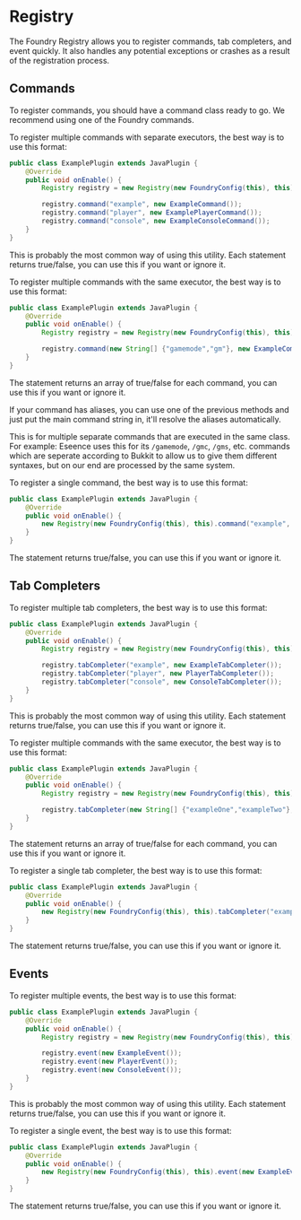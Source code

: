 # Registry
The Foundry Registry allows you to register commands, tab completers, and event quickly. It also handles any potential exceptions or crashes as a result of the registration process.

## Commands
To register commands, you should have a command class ready to go. We recommend using one of the Foundry commands.

To register multiple commands with separate executors, the best way is to use this format:
```java
public class ExamplePlugin extends JavaPlugin {
    @Override
    public void onEnable() {
        Registry registry = new Registry(new FoundryConfig(this), this);

        registry.command("example", new ExampleCommand());
        registry.command("player", new ExamplePlayerCommand());
        registry.command("console", new ExampleConsoleCommand());
    }
}
```
This is probably the most common way of using this utility. Each statement returns true/false, you can use this if you want or ignore it.

To register multiple commands with the same executor, the best way is to use this format:
```java
public class ExamplePlugin extends JavaPlugin {
    @Override
    public void onEnable() {
        Registry registry = new Registry(new FoundryConfig(this), this);

        registry.command(new String[] {"gamemode","gm"}, new ExampleCommand());
    }
}
```
The statement returns an array of true/false for each command, you can use this if you want or ignore it.

If your command has aliases, you can use one of the previous methods and just put the main command string in, it'll resolve the aliases automatically.

This is for multiple separate commands that are executed in the same class.
For example: Eseence uses this for its `/gamemode`, `/gmc`, `/gms`, etc. commands which are seperate according to Bukkit to allow us to give them different syntaxes, but on our end are processed by the same system.

To register a single command, the best way is to use this format:
```java
public class ExamplePlugin extends JavaPlugin {
    @Override
    public void onEnable() {
        new Registry(new FoundryConfig(this), this).command("example", new ExampleCommand());
    }
}
```
The statement returns true/false, you can use this if you want or ignore it.

## Tab Completers
To register multiple tab completers, the best way is to use this format:
```java
public class ExamplePlugin extends JavaPlugin {
    @Override
    public void onEnable() {
        Registry registry = new Registry(new FoundryConfig(this), this);

        registry.tabCompleter("example", new ExampleTabCompleter());
        registry.tabCompleter("player", new PlayerTabCompleter());
        registry.tabCompleter("console", new ConsoleTabCompleter());
    }
}
```
This is probably the most common way of using this utility. Each statement returns true/false, you can use this if you want or ignore it.

To register multiple commands with the same executor, the best way is to use this format:
```java
public class ExamplePlugin extends JavaPlugin {
    @Override
    public void onEnable() {
        Registry registry = new Registry(new FoundryConfig(this), this);

        registry.tabCompleter(new String[] {"exampleOne","exampleTwo"}, new ExampleTabCompleter());
    }
}
```
The statement returns an array of true/false for each command, you can use this if you want or ignore it.

To register a single tab completer, the best way is to use this format:
```java
public class ExamplePlugin extends JavaPlugin {
    @Override
    public void onEnable() {
        new Registry(new FoundryConfig(this), this).tabCompleter("example", new ExampleTabCompleter());
    }
}
```
The statement returns true/false, you can use this if you want or ignore it.

## Events
To register multiple events, the best way is to use this format:
```java
public class ExamplePlugin extends JavaPlugin {
    @Override
    public void onEnable() {
        Registry registry = new Registry(new FoundryConfig(this), this);

        registry.event(new ExampleEvent());
        registry.event(new PlayerEvent());
        registry.event(new ConsoleEvent());
    }
}
```
This is probably the most common way of using this utility. Each statement returns true/false, you can use this if you want or ignore it.

To register a single event, the best way is to use this format:
```java
public class ExamplePlugin extends JavaPlugin {
    @Override
    public void onEnable() {
        new Registry(new FoundryConfig(this), this).event(new ExampleEvent());
    }
}
```
The statement returns true/false, you can use this if you want or ignore it.
